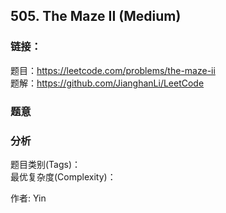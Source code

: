## 505. The Maze II (Medium)

### **链接**：
题目：https://leetcode.com/problems/the-maze-ii  
题解：https://github.com/JianghanLi/LeetCode

### **题意**



### **分析**  
题目类别(Tags)：  
最优复杂度(Complexity)：  



作者: Yin
